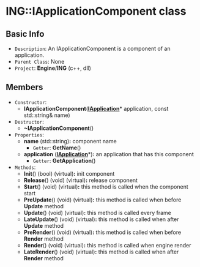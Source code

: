 
# ING::IApplicationComponent class #  


## Basic Info ##
-  `Description`: An IApplicationComponent is a component of an application.
-  `Parent Class`: None
-  `Project`: **Engine**/**ING**  (c++, dll)

## Members ##
-  `Constructor`:
	+  **IApplicationComponent**([**IApplication**](../IApplication.md)* application, const std::string& name)
-  `Destructor`:
	+  **~IApplicationComponent**()
-  `Properties`:
	+  **name** (std::string)**:** component name
		*  `Getter`: **GetName**()
	+  **application** ([**IApplication**](../IApplication.md)*)**:** an application that has this component
		*  `Getter`: **GetApplication**()
-  `Methods`:
	+  **Init**() (bool) (virtual)**:** init component
	+  **Release**() (void) (virtual)**:** release component
	+  **Start**() (void) (virtual)**:** this method is called when the component start
	+  **PreUpdate**() (void) (virtual)**:** this method is called when before **Update** method
	+  **Update**() (void) (virtual)**:** this method is called every frame
	+  **LateUpdate**() (void) (virtual)**:** this method is called when after **Update** method
	+  **PreRender**() (void) (virtual)**:** this method is called when before **Render** method
	+  **Render**() (void) (virtual)**:** this method is called when engine render
	+  **LateRender**() (void) (virtual)**:** this method is called when after **Render** method